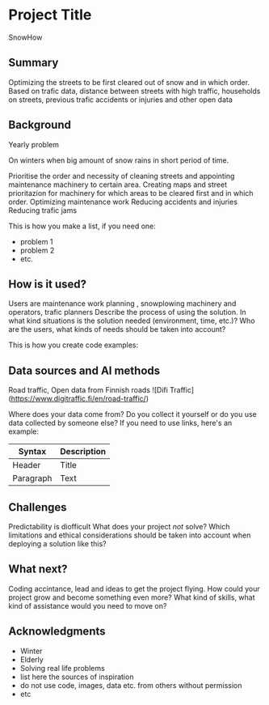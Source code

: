 # Project Title

SnowHow

## Summary
Optimizing the streets to be first cleared out of snow and in which order.
Based on trafic data, distance between streets with high traffic, households on streets, previous trafic accidents or injuries and other open data
## Background
Yearly problem

On winters when big amount of snow rains in short period of time.

Prioritise the order and necessity of cleaning streets and appointing maintenance machinery to certain area.
Creating maps and street prioritazion for machinery for which areas to be cleared first and in which order.
Optimizing maintenance work
Reducing accidents and injuries
Reducing trafic jams

This is how you make a list, if you need one:
* problem 1
* problem 2
* etc.


## How is it used?
Users are maintenance work planning , snowplowing machinery and operators, trafic planners
Describe the process of using the solution. In what kind situations is the solution needed (environment, time, etc.)? Who are the users, what kinds of needs should be taken into account?

This is how you create code examples:


## Data sources and AI methods
Road traffic, Open data from Finnish roads
![Difi Traffic] (https://www.digitraffic.fi/en/road-traffic/)

Where does your data come from? Do you collect it yourself or do you use data collected by someone else?
If you need to use links, here's an example:

| Syntax      | Description |
| ----------- | ----------- |
| Header      | Title       |
| Paragraph   | Text        |

## Challenges
Predictability is diofficult
What does your project _not_ solve? Which limitations and ethical considerations should be taken into account when deploying a solution like this?

## What next?
Coding accintance, lead and ideas to get the project flying.
How could your project grow and become something even more? What kind of skills, what kind of assistance would you need to move on? 

## Acknowledgments
* Winter
* Elderly
* Solving real life problems
* list here the sources of inspiration 
* do not use code, images, data etc. from others without permission
* etc
